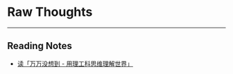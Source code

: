 # Raw Thoughts
---

## Reading Notes
- [读「万万没想到 - 用理工科思维理解世界」](https://github.com/X140Yu/RawThoughts/blob/master/ReadingNotes/2017-01-01-wwmxd.md)
